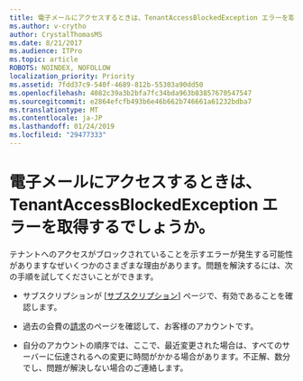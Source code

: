 ```yaml
---
title: 電子メールにアクセスするときは、TenantAccessBlockedException エラーを取得するでしょうか。
ms.author: v-crytho
author: CrystalThomasMS
ms.date: 8/21/2017
ms.audience: ITPro
ms.topic: article
ROBOTS: NOINDEX, NOFOLLOW
localization_priority: Priority
ms.assetid: 7fdd37c9-540f-4689-812b-55303a90dd50
ms.openlocfilehash: 4082c39a3b2bfa7fc34bda963b83857670547547
ms.sourcegitcommit: e2864efcfb493b6e46b662b746661a61232bdba7
ms.translationtype: MT
ms.contentlocale: ja-JP
ms.lasthandoff: 01/24/2019
ms.locfileid: "29477333"
---
```

# <a name="getting-a-tenantaccessblockedexception-error-when-accessing-email"></a>電子メールにアクセスするときは、TenantAccessBlockedException エラーを取得するでしょうか。

テナントへのアクセスがブロックされていることを示すエラーが発生する可能性がありますなぜいくつかのさまざまな理由があります。問題を解決するには、次の手順を試してくださいことができます。
  
- サブスクリプションが [[サブスクリプション](https://support.office.com/article/https://portal.office.com/adminportal/home.aspx#/subscriptions)] ページで、有効であることを確認します。 
    
- 過去の会費の[請求](https://support.office.com/article/https://portal.office.com/adminportal/home.aspx#/billoverview)のページを確認して、お客様のアカウントです。 
    
- 自分のアカウントの順序では、ここで、最近変更された場合は、すべてのサーバーに伝達されるへの変更に時間がかかる場合があります。不正解、数分でし、問題が解決しない場合のご連絡します。
    

